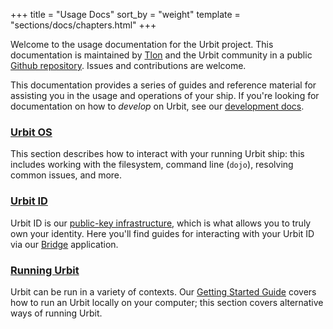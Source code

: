 +++
title = "Usage Docs"
sort_by = "weight"
template = "sections/docs/chapters.html"
+++

Welcome to the usage documentation for the Urbit project. This documentation is
maintained by [Tlon](https://tlon.io) and the Urbit community in a public
[Github repository](https://github.com/urbit/urbit.org). Issues and
contributions are welcome.

This documentation provides a series of guides and reference material for
assisting you in the usage and operations of your ship. If you're looking for
documentation on how to *develop* on Urbit, see our [development docs](/docs/_index).

### [Urbit OS](/using/os/_index)

This section describes how to interact with your running Urbit ship: this
includes working with the filesystem, command line (`dojo`), resolving common
issues, and more.

### [Urbit ID](/using/id/_index)

Urbit ID is our [public-key infrastructure](/using/id/overview), which is
what allows you to truly own your identity. Here you'll find guides for
interacting with your Urbit ID via our [Bridge](https://bridge.urbit.org)
application.

### [Running Urbit](/using/running/_index)

Urbit can be run in a variety of contexts. Our [Getting Started
Guide](/getting-started/_index) covers how to run an Urbit locally on your
computer; this section covers alternative ways of running Urbit.
